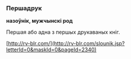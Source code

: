 ### Першадрук
**назоўнік, мужчынскі род**

Першая або адна з першых друкаваных кніг.

<a rel="author">[http://rv-blr.com/](http://rv-blr.com/slounik.jsp?letterId=0&maskId=0&pageId=2340)</a>

